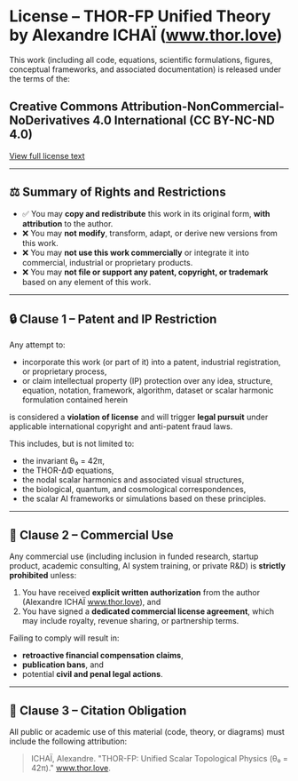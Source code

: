 # License – THOR-FP Unified Theory by Alexandre ICHAÏ (www.thor.love)

This work (including all code, equations, scientific formulations, figures, conceptual frameworks, and associated documentation) is released under the terms of the:

## Creative Commons Attribution-NonCommercial-NoDerivatives 4.0 International (CC BY-NC-ND 4.0)  
[View full license text](https://creativecommons.org/licenses/by-nc-nd/4.0/legalcode)

---

## ⚖️ Summary of Rights and Restrictions

- ✅ You may **copy and redistribute** this work in its original form, **with attribution** to the author.
- ❌ You may **not modify**, transform, adapt, or derive new versions from this work.
- ❌ You may **not use this work commercially** or integrate it into commercial, industrial or proprietary products.
- ❌ You may **not file or support any patent, copyright, or trademark** based on any element of this work.

---

## 🔒 Clause 1 – Patent and IP Restriction

Any attempt to:

- incorporate this work (or part of it) into a patent, industrial registration, or proprietary process,
- or claim intellectual property (IP) protection over any idea, structure, equation, notation, framework, algorithm, dataset or scalar harmonic formulation contained herein

is considered a **violation of license** and will trigger **legal pursuit** under applicable international copyright and anti-patent fraud laws.

This includes, but is not limited to:
- the invariant θ₀ = 42π,
- the THOR-∆Φ equations,
- the nodal scalar harmonics and associated visual structures,
- the biological, quantum, and cosmological correspondences,
- the scalar AI frameworks or simulations based on these principles.

---

## 💼 Clause 2 – Commercial Use

Any commercial use (including inclusion in funded research, startup product, academic consulting, AI system training, or private R&D) is **strictly prohibited** unless:

1. You have received **explicit written authorization** from the author (Alexandre ICHAÏ www.thor.love), and  
2. You have signed a **dedicated commercial license agreement**, which may include royalty, revenue sharing, or partnership terms.

Failing to comply will result in:
- **retroactive financial compensation claims**,  
- **publication bans**, and  
- potential **civil and penal legal actions**.

---

## 📣 Clause 3 – Citation Obligation

All public or academic use of this material (code, theory, or diagrams) must include the following attribution:

> ICHAÏ, Alexandre. "THOR-FP: Unified Scalar Topological Physics (θ₀ = 42π)." www.thor.love.
